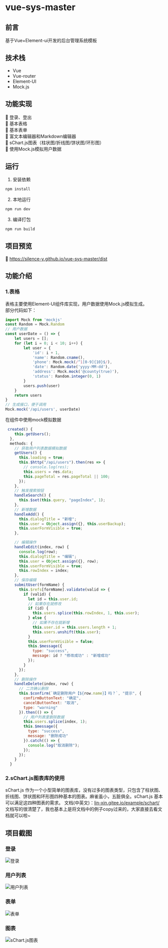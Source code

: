 # vue-sys-master
## 前言
基于Vue+Element-ui开发的后台管理系统模板
## 技术栈
+ Vue  
+ Vue-router  
+ Element-UI  
+ Mock.js
## 功能实现
:pencil: 登录、登出  
:pencil: 基本表格  
:pencil: 基本表单  
:pencil: 富文本编辑器和Markdown编辑器  
:pencil: sChart.js图表（柱状图/折线图/饼状图/环形图）  
:pencil: 使用Mock.js模拟用户数据
## 运行
1. 安装依赖
``` bash
npm install
```
2. 本地运行
``` bash
npm run dev
```
3. 编译打包
``` bash
npm run build
```
## 项目预览
:link:   https://silence-y.github.io/vue-sys-master/dist
## 功能介绍
### 1.表格
表格主要使用Element-UI组件库实现，用户数据使用Mock.js模拟生成。  
部分代码如下：
``` javascript
import Mock from 'mockjs'
const Random = Mock.Random
// 用户数据
const userDate = () => {
    let users = [];
    for (let i = 0; i < 10; i++) {
        let user = {
            'id': i + 1,
            'name': Random.cname(),
            'phone': Mock.mock(/^1[0-9]{10}$/),
            'date': Random.date('yyyy-MM-dd'),
            'address': Mock.mock('@county(true)'),
            'status': Random.integer(0, 1)
        }
        users.push(user)
    }
    return users
}
// 生成接口，便于调用
Mock.mock('/api/users', userDate)
```
在组件中使用mock模拟数据
``` javascript
 created() {
    this.getUsers();
  },
  methods: {
    // 获取用户列表数据模拟数据
    getUsers() {
      this.loading = true;
      this.$http("/api/users").then(res => {
        // console.log(res);
        this.users = res.data;
        this.pageTotal = res.pageTotal || 100;
      });
    },
    // 触发搜索按钮
    handleSearch() {
      this.$set(this.query, "pageIndex", 1);
    },
    // 新增数据
    handleAdd() {
      this.dialogTitle = "新增";
      this.user = Object.assign({}, this.userBackup);
      this.userFormVisible = true;
    },

    // 编辑操作
    handleEdit(index, row) {
      console.log(row);
      this.dialogTitle = "编辑";
      this.user = Object.assign({}, row);
      this.userFormVisible = true;
      this.rowIndex = index;
    },
    // 保存编辑
    submitUser(formName) {
      this.$refs[formName].validate(valid => {
        if (valid) {
          let id = this.user.id;
          // 如果存在就修改
          if (id) {
            this.users.splice(this.rowIndex, 1, this.user);
          } else {
            // 如果不存在就新增
            this.user.id = this.users.length + 1;
            this.users.unshift(this.user);
          }
          this.userFormVisible = false;
          this.$message({
            type: "success",
            message: id ? "修改成功" : "新增成功"
          });
        }
      });
    },
    // 删除操作
    handleDelete(index, row) {
      // 二次确认删除
      this.$confirm(`确定删除用户【${row.name}】吗？`, "提示", {
        confirmButtonText: "确定",
        cancelButtonText: "取消",
        type: "warning"
      }).then(() => {
        // 用户列表里删除数据
        this.users.splice(index, 1);
        this.$message({
          type: "success",
          message: "删除成功"
        }).catch(() => {
          console.log("取消删除");
        });
      });
    }
  }
```
### 2.sChart.js图表库的使用
sChart.js 作为一个小型简单的图表库，没有过多的图表类型，只包含了柱状图、折线图、饼状图和环形图四种基本的图表。麻雀虽小，五脏俱全。sChart.js 基本可以满足这四种图表的需求。
文档(中英文)：[lin-xin.gitee.io/example/schart/](lin-xin.gitee.io/example/schart/)  
文档写的很清楚了，我也基本上是将文档中的例子copy过来的，大家直接去看文档就可以啦~
## 项目截图
### 登录
![登录](https://github.com/Silence-Y/vue-sys-master/blob/master/screenshots/img_login.png)
### 用户列表
![用户列表](https://github.com/Silence-Y/vue-sys-master/blob/master/screenshots/img_user.png)
### 表单
![表单](https://github.com/Silence-Y/vue-sys-master/blob/master/screenshots/img_form.png)
### 图表
![sChart.js图表](https://github.com/Silence-Y/vue-sys-master/blob/master/screenshots/img_scharts.png)
